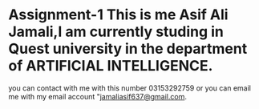 # Assignment-1 This is me Asif Ali Jamali,I am currently studing in Quest university in the department of ARTIFICIAL INTELLIGENCE.
you can contact with me with this number 03153292759 or you can email me with my email account "jamaliasif637@gmail.com.
